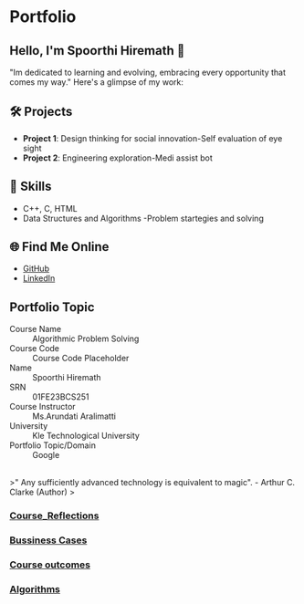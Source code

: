 
# Portfolio

## Hello, I'm Spoorthi Hiremath 👋

"Im dedicated to learning and evolving, embracing every opportunity that comes my way."  Here's a glimpse of my work:

## 🛠️ Projects
- **Project 1**: Design thinking for social innovation-Self evaluation of eye sight
- **Project 2**: Engineering exploration-Medi assist bot

## 🚀 Skills
- C++, C, HTML
- Data Structures and Algorithms
-Problem startegies and solving

## 🌐 Find Me Online
- [GitHub](https://github.com/Spoorthi-max)
- [LinkedIn](https://www.linkedin.com/in/spoorthi-hiremath-2588342a9?utm_source=share&utm_campaign=share_via&utm_content=profile&utm_medium=android_app)

## Portfolio Topic

<dl>
<dt>Course Name</dt>
<dd>Algorithmic Problem Solving</dd>
<dt>Course Code</dt>
<dd>Course Code Placeholder</dd>
<dt>Name</dt>
<dd>Spoorthi Hiremath</dd>
<dt>SRN</dt>
<dd>01FE23BCS251</dd>
<dt>Course Instructor</dt>
<dd>Ms.Arundati Aralimatti</dd>
<dt>University</dt>
<dd>Kle Technological University</dd>
<dt>Portfolio Topic/Domain</dt>
<dd>Google</dd>
</dl>

<br> 
>" Any sufficiently advanced technology is equivalent to magic". - Arthur C. Clarke (Author)
>

### [Course_Reflections](./Reflections.md)
### [Bussiness Cases](./Bussiness_cases.md)
### [Course outcomes](./Course_Outcomes.md)
### [Algorithms](./tools.md)

